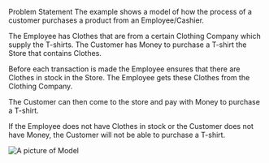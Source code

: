 Problem Statement
  The example shows a model of how the process of a customer purchases a product from an Employee/Cashier.

  The Employee has Clothes that are from a certain Clothing Company which supply the T-shirts.  The Customer has Money to purchase a T-shirt the Store that contains Clothes.

  Before each transaction is made the Employee ensures that there are Clothes in stock in the Store.  The Employee gets these Clothes from the Clothing Company.

  The Customer can then come to the store and pay with Money to purchase a T-shirt.

  If the Employee does not have Clothes in stock or the Customer does not have Money, the Customer will not be able to purchase a T-shirt.


  ![A picture of Model](IMG_8012.JPG)